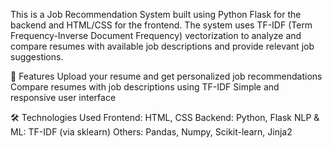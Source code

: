 This is a Job Recommendation System built using Python Flask for the backend and HTML/CSS for the frontend. 
The system uses TF-IDF (Term Frequency-Inverse Document Frequency) vectorization to analyze and compare resumes
with available job descriptions and provide relevant job suggestions.

🚀 Features
Upload your resume and get personalized job recommendations
Compare resumes with job descriptions using TF-IDF
Simple and responsive user interface

🛠️ Technologies Used
Frontend: HTML, CSS
Backend: Python, Flask
NLP & ML: TF-IDF (via sklearn)
Others: Pandas, Numpy, Scikit-learn, Jinja2
